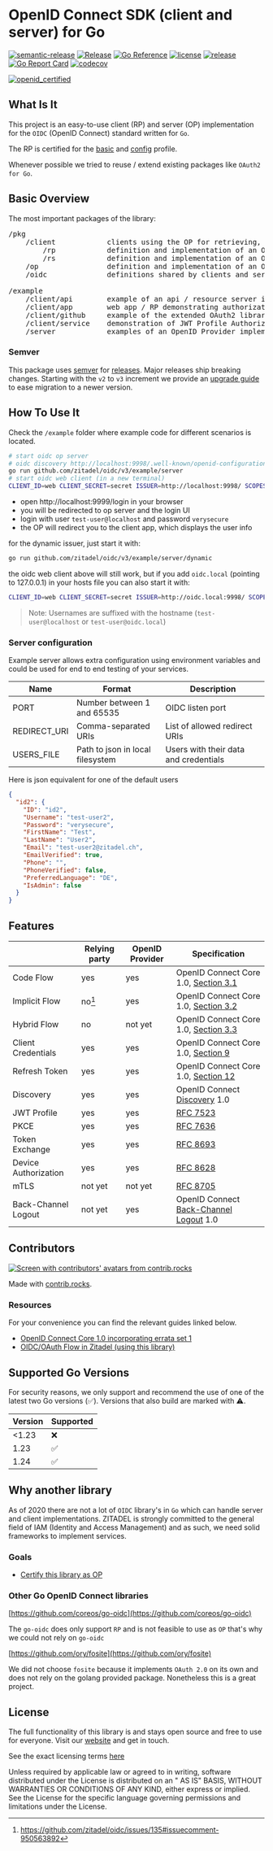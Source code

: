 # OpenID Connect SDK (client and server) for Go

[![semantic-release](https://img.shields.io/badge/%20%20%F0%9F%93%A6%F0%9F%9A%80-semantic--release-e10079.svg)](https://github.com/semantic-release/semantic-release)
[![Release](https://github.com/zitadel/oidc/workflows/Release/badge.svg)](https://github.com/zitadel/oidc/actions)
[![Go Reference](https://pkg.go.dev/badge/github.com/zitadel/oidc/v3.svg)](https://pkg.go.dev/github.com/zitadel/oidc/v3)
[![license](https://badgen.net/github/license/zitadel/oidc/)](https://github.com/zitadel/oidc/blob/master/LICENSE)
[![release](https://badgen.net/github/release/zitadel/oidc/stable)](https://github.com/zitadel/oidc/releases)
[![Go Report Card](https://goreportcard.com/badge/github.com/zitadel/oidc/v3)](https://goreportcard.com/report/github.com/zitadel/oidc/v3)
[![codecov](https://codecov.io/gh/zitadel/oidc/branch/main/graph/badge.svg)](https://codecov.io/gh/zitadel/oidc)

[![openid_certified](https://cloud.githubusercontent.com/assets/1454075/7611268/4d19de32-f97b-11e4-895b-31b2455a7ca6.png)](https://openid.net/certification/)

## What Is It

This project is an easy-to-use client (RP) and server (OP) implementation for the `OIDC` (OpenID Connect) standard written for `Go`.

The RP is certified for the [basic](https://www.certification.openid.net/plan-detail.html?public=true&plan=uoprP0OO8Z4Qo) and [config](https://www.certification.openid.net/plan-detail.html?public=true&plan=AYSdLbzmWbu9X) profile.

Whenever possible we tried to reuse / extend existing packages like `OAuth2 for Go`.

## Basic Overview

The most important packages of the library:

<pre>
/pkg
    /client            clients using the OP for retrieving, exchanging and verifying tokens
        /rp            definition and implementation of an OIDC Relying Party (client)
        /rs            definition and implementation of an OAuth Resource Server (API)
    /op                definition and implementation of an OIDC OpenID Provider (server)
    /oidc              definitions shared by clients and server

/example
    /client/api        example of an api / resource server implementation using token introspection
    /client/app        web app / RP demonstrating authorization code flow using various authentication methods (code, PKCE, JWT profile)
    /client/github     example of the extended OAuth2 library, providing an HTTP client with a reuse token source
    /client/service    demonstration of JWT Profile Authorization Grant
    /server            examples of an OpenID Provider implementations (including dynamic) with some very basic login UI
</pre>

### Semver

This package uses [semver](https://semver.org/) for [releases](https://github.com/zitadel/oidc/releases). Major releases ship breaking changes. Starting with the `v2` to `v3` increment we provide an [upgrade guide](UPGRADING.md) to ease migration to a newer version.

## How To Use It

Check the `/example` folder where example code for different scenarios is located.

```bash
# start oidc op server
# oidc discovery http://localhost:9998/.well-known/openid-configuration
go run github.com/zitadel/oidc/v3/example/server
# start oidc web client (in a new terminal)
CLIENT_ID=web CLIENT_SECRET=secret ISSUER=http://localhost:9998/ SCOPES="openid profile" PORT=9999 go run github.com/zitadel/oidc/v3/example/client/app
```

- open http://localhost:9999/login in your browser
- you will be redirected to op server and the login UI
- login with user `test-user@localhost` and password `verysecure`
- the OP will redirect you to the client app, which displays the user info

for the dynamic issuer, just start it with:

```bash
go run github.com/zitadel/oidc/v3/example/server/dynamic
```

the oidc web client above will still work, but if you add `oidc.local` (pointing to 127.0.0.1) in your hosts file you can also start it with:

```bash
CLIENT_ID=web CLIENT_SECRET=secret ISSUER=http://oidc.local:9998/ SCOPES="openid profile" PORT=9999 go run github.com/zitadel/oidc/v3/example/client/app
```

> Note: Usernames are suffixed with the hostname (`test-user@localhost` or `test-user@oidc.local`)

### Server configuration

Example server allows extra configuration using environment variables and could be used for end to
end testing of your services.

| Name         | Format                           | Description                           |
| ------------ | -------------------------------- | ------------------------------------- |
| PORT         | Number between 1 and 65535       | OIDC listen port                      |
| REDIRECT_URI | Comma-separated URIs             | List of allowed redirect URIs         |
| USERS_FILE   | Path to json in local filesystem | Users with their data and credentials |

Here is json equivalent for one of the default users

```json
{
  "id2": {
    "ID": "id2",
    "Username": "test-user2",
    "Password": "verysecure",
    "FirstName": "Test",
    "LastName": "User2",
    "Email": "test-user2@zitadel.ch",
    "EmailVerified": true,
    "Phone": "",
    "PhoneVerified": false,
    "PreferredLanguage": "DE",
    "IsAdmin": false
  }
}
```

## Features

|                      | Relying party | OpenID Provider | Specification                                |
| -------------------- | ------------- | --------------- | -------------------------------------------- |
| Code Flow            | yes           | yes             | OpenID Connect Core 1.0, [Section 3.1][1]    |
| Implicit Flow        | no[^1]        | yes             | OpenID Connect Core 1.0, [Section 3.2][2]    |
| Hybrid Flow          | no            | not yet         | OpenID Connect Core 1.0, [Section 3.3][3]    |
| Client Credentials   | yes           | yes             | OpenID Connect Core 1.0, [Section 9][4]      |
| Refresh Token        | yes           | yes             | OpenID Connect Core 1.0, [Section 12][5]     |
| Discovery            | yes           | yes             | OpenID Connect [Discovery][6] 1.0            |
| JWT Profile          | yes           | yes             | [RFC 7523][7]                                |
| PKCE                 | yes           | yes             | [RFC 7636][8]                                |
| Token Exchange       | yes           | yes             | [RFC 8693][9]                                |
| Device Authorization | yes           | yes             | [RFC 8628][10]                               |
| mTLS                 | not yet       | not yet         | [RFC 8705][11]                               |
| Back-Channel Logout  | not yet       | yes             | OpenID Connect [Back-Channel Logout][12] 1.0 |

[1]: https://openid.net/specs/openid-connect-core-1_0.html#CodeFlowAuth "3.1. Authentication using the Authorization Code Flow"
[2]: https://openid.net/specs/openid-connect-core-1_0.html#ImplicitFlowAuth "3.2. Authentication using the Implicit Flow"
[3]: https://openid.net/specs/openid-connect-core-1_0.html#HybridFlowAuth "3.3. Authentication using the Hybrid Flow"
[4]: https://openid.net/specs/openid-connect-core-1_0.html#ClientAuthentication "9. Client Authentication"
[5]: https://openid.net/specs/openid-connect-core-1_0.html#RefreshTokens "12. Using Refresh Tokens"
[6]: https://openid.net/specs/openid-connect-discovery-1_0.html "OpenID Connect Discovery 1.0 incorporating errata set 1"
[7]: https://www.rfc-editor.org/rfc/rfc7523.html "JSON Web Token (JWT) Profile for OAuth 2.0 Client Authentication and Authorization Grants"
[8]: https://www.rfc-editor.org/rfc/rfc7636.html "Proof Key for Code Exchange by OAuth Public Clients"
[9]: https://www.rfc-editor.org/rfc/rfc8693.html "OAuth 2.0 Token Exchange"
[10]: https://www.rfc-editor.org/rfc/rfc8628.html "OAuth 2.0 Device Authorization Grant"
[11]: https://www.rfc-editor.org/rfc/rfc8705.html "OAuth 2.0 Mutual-TLS Client Authentication and Certificate-Bound Access Tokens"
[12]: https://openid.net/specs/openid-connect-backchannel-1_0.html "OpenID Connect Back-Channel Logout 1.0 incorporating errata set 1"

## Contributors

<a href="https://github.com/zitadel/oidc/graphs/contributors">
  <img src="https://contrib.rocks/image?repo=zitadel/oidc" alt="Screen with contributors' avatars from contrib.rocks" />
</a>

Made with [contrib.rocks](https://contrib.rocks).

### Resources

For your convenience you can find the relevant guides linked below.

- [OpenID Connect Core 1.0 incorporating errata set 1](https://openid.net/specs/openid-connect-core-1_0.html)
- [OIDC/OAuth Flow in Zitadel (using this library)](https://zitadel.com/docs/guides/integrate/login-users)

## Supported Go Versions

For security reasons, we only support and recommend the use of one of the latest two Go versions (:white_check_mark:).
Versions that also build are marked with :warning:.

| Version | Supported          |
| ------- | ------------------ |
| <1.23   | :x:                |
| 1.23    | :white_check_mark: |
| 1.24    | :white_check_mark: |

## Why another library

As of 2020 there are not a lot of `OIDC` library's in `Go` which can handle server and client implementations. ZITADEL is strongly committed to the general field of IAM (Identity and Access Management) and as such, we need solid frameworks to implement services.

### Goals

- [Certify this library as OP](https://openid.net/certification/#OPs)

### Other Go OpenID Connect libraries

[https://github.com/coreos/go-oidc](https://github.com/coreos/go-oidc)

The `go-oidc` does only support `RP` and is not feasible to use as `OP` that's why we could not rely on `go-oidc`

[https://github.com/ory/fosite](https://github.com/ory/fosite)

We did not choose `fosite` because it implements `OAuth 2.0` on its own and does not rely on the golang provided package. Nonetheless this is a great project.

## License

The full functionality of this library is and stays open source and free to use for everyone. Visit
our [website](https://zitadel.com) and get in touch.

See the exact licensing terms [here](LICENSE)

Unless required by applicable law or agreed to in writing, software distributed under the License is distributed on an "
AS IS" BASIS, WITHOUT WARRANTIES OR CONDITIONS OF ANY KIND, either express or implied. See the License for the specific
language governing permissions and limitations under the License.

[^1]: https://github.com/zitadel/oidc/issues/135#issuecomment-950563892
